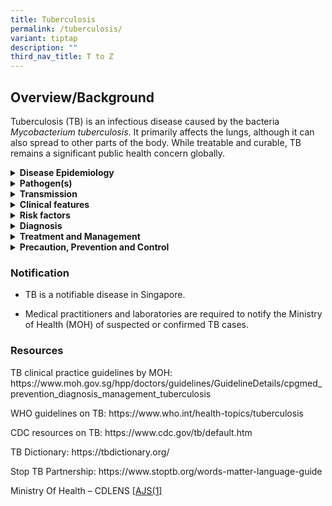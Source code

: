 ```yaml
---
title: Tuberculosis
permalink: /tuberculosis/
variant: tiptap
description: ""
third_nav_title: T to Z
---
```

<h2>Overview/Background</h2>
<p>Tuberculosis (TB) is an infectious disease caused by the bacteria <em>Mycobacterium tuberculosis</em>.
It primarily affects the lungs, although it can also spread to other parts
of the body. While treatable and curable, TB remains a significant public
health concern globally.</p>
<p></p>
<div data-type="detailGroup" class="isomer-accordion isomer-accordion-white">
<details class="isomer-details">
<summary><strong>Disease Epidemiology</strong>
</summary>
<div data-type="detailsContent" class="isomer-details-content">
<p><strong>Global</strong>
</p>
<ul data-tight="true" class="tight">
<li>
<p>TB is the second leading infectious killer worldwide, after COVID-19,
according to the World Health Organization (WHO).</p>
</li>
<li>
<p>In 2022, an estimated 10.6 million people fell ill with TB, with 1.3 million
deaths.</p>
</li>
<li>
<p>About a quarter of the global population is estimated to have been &nbsp;infected
with TB bacteria (also known as latent TB infection), though not everyone
develops the active TB disease.</p>
</li>
</ul>
<p></p>
<p><strong>Local</strong>
</p>
<ul data-tight="true" class="tight">
<li>
<p>In 2023, there were 1,201 new cases of active TB disease among Singapore
residents. This is lower than the 1,251 cases in 2022. The incidence rate
was 28.9 cases per 100,000 population in 2023, compared to 30.4 cases per
100,000 in 2022.</p>
</li>
<li>
<p>TB is endemic in Singapore, and latent TB infection is not uncommon in
our population.</p>
</li>
</ul>
<p></p>
</div>
</details>
<details class="isomer-details">
<summary><strong>Pathogen(s)</strong>
</summary>
<div data-type="detailsContent" class="isomer-details-content">
<p>Mycobacterium tuberculosis</p>
</div>
</details>
<details class="isomer-details">
<summary><strong>Transmission</strong>
</summary>
<div data-type="detailsContent" class="isomer-details-content">
<p>TB is an air-borne disease and is transmitted through close and prolonged
exposure to an infectious individual with untreated, active pulmonary (lung)
TB disease. Not all individuals who are exposed to an infectious individual
will get TB.</p>
<p></p>
<p><strong>Incubation period</strong>: 2 - 8 weeks, but can be much longer
(years)</p>
<p><strong>Infectious period: </strong> Individuals with active TB disease
are infectious until they have completed effective treatment.</p>
</div>
</details>
<details class="isomer-details">
<summary><strong>Clinical features</strong>
</summary>
<div data-type="detailsContent" class="isomer-details-content">
<p><strong>Symptoms</strong>
</p>
<ul data-tight="true" class="tight">
<li>
<p>Persistent cough (lasting more than 3 weeks)</p>
</li>
<li>
<p>Fever</p>
</li>
<li>
<p>Night sweats</p>
</li>
<li>
<p>Weight loss</p>
</li>
<li>
<p>Fatigue</p>
</li>
<li>
<p>Loss of appetite</p>
</li>
<li>
<p>Chest pain</p>
</li>
</ul>
<p>&nbsp;</p>
<p><strong>Sequelae</strong>
</p>
<ul data-tight="true" class="tight">
<li>
<p>Untreated TB can lead to severe lung damage, disability, and death.</p>
</li>
<li>
<p>It can also spread to other parts of the body, causing serious complications</p>
</li>
</ul>
</div>
</details>
<details class="isomer-details">
<summary><strong>Risk factors</strong>
</summary>
<div data-type="detailsContent" class="isomer-details-content">
<p>Risk factors include:</p>
<ul data-tight="true" class="tight">
<li>
<p>Individuals with weakened immune systems, such as those with HIV/AIDS,
diabetes, or malnutrition, are at higher risk of developing active TB disease.</p>
</li>
<li>
<p>Close contact with someone with TB</p>
</li>
<li>
<p>Living in crowded or poorly ventilated conditions</p>
</li>
<li>
<p>Substance abuse (including smoking)</p>
</li>
<li>
<p>Certain medical conditions</p>
</li>
<li>
<p>Extremes of age (children and the elderly are more vulnerable)</p>
</li>
</ul>
</div>
</details>
<details class="isomer-details">
<summary><strong>Diagnosis</strong>
</summary>
<div data-type="detailsContent" class="isomer-details-content">
<p>Diagnosis of active TB disease involves various methods, including:</p>
<ul data-tight="true" class="tight">
<li>
<p>Chest X-ray</p>
</li>
<li>
<p>Sputum culture and microscopy</p>
</li>
<li>
<p>Molecular tests (e.g., GeneXpert)</p>
</li>
</ul>
<p><strong>&nbsp;</strong>
</p>
<p>Diagnosis of latent TB infection may require an interferon-gamma release
assay (IGRA) test or a tuberculin skin test (TST).</p>
</div>
</details>
<details class="isomer-details">
<summary><strong>Treatment and Management</strong>
</summary>
<div data-type="detailsContent" class="isomer-details-content">
<ul data-tight="true" class="tight">
<li>
<p>TB is treated with a combination of antibiotics for several months.</p>
</li>
<li>
<p>It is crucial to complete the full course of treatment to prevent drug
resistance and ensure cure.</p>
</li>
<li>
<p>In some cases, hospitalization and isolation measures might be necessary</p>
</li>
</ul>
</div>
</details>
<details class="isomer-details">
<summary><strong>Precaution, Prevention and Control</strong>
</summary>
<div data-type="detailsContent" class="isomer-details-content">
<p><strong>General advice</strong>
</p>
<ul data-tight="true" class="tight">
<li>
<p>Maintain good ventilation in living spaces.</p>
</li>
<li>
<p>Practice good cough etiquette (cover your cough or sneeze with a tissue).</p>
</li>
<li>
<p>Wash your hands frequently with soap and water.</p>
</li>
</ul>
<p>&nbsp;</p>
<p><strong>Advice for high-risk groups</strong>
</p>
<ul data-tight="true" class="tight">
<li>
<p>Individuals identified as having latent TB infection (LTBI) may be offered
preventive treatment to reduce their risk of developing active TB disease.</p>
</li>
<li>
<p>People at high risk for TB exposure should be vigilant about symptoms
and seek prompt medical evaluation if any concerns arise.</p>
</li>
</ul>
</div>
</details>
</div>
<p></p>
<h3>Notification</h3>
<ul data-tight="true" class="tight">
<li>
<p>TB is a notifiable disease in Singapore.</p>
</li>
<li>
<p>Medical practitioners and laboratories are required to notify the Ministry
of Health (MOH) of suspected or confirmed TB cases.</p>
</li>
</ul>
<h3>Resources</h3>
<p>TB clinical practice guidelines by MOH: <a rel="noopener noreferrer nofollow" target="_blank">https://www.moh.gov.sg/hpp/doctors/guidelines/GuidelineDetails/cpgmed_prevention_diagnosis_management_tuberculosis</a>
</p>
<p>WHO guidelines on TB: <a rel="noopener noreferrer nofollow" target="_blank">https://www.who.int/health-topics/tuberculosis</a>
</p>
<p>CDC resources on TB: <a rel="noopener noreferrer nofollow" target="_blank">https://www.cdc.gov/tb/default.htm</a> &nbsp;</p>
<p>TB Dictionary: <a rel="noopener noreferrer nofollow" target="_blank">https://tbdictionary.org/</a>
</p>
<p>Stop TB Partnership: <a rel="noopener noreferrer nofollow" target="_blank">https://www.stoptb.org/words-matter-language-guide</a>
</p>
<p><a rel="noopener noreferrer nofollow" target="_blank">Ministry Of Health – CDLENS</a>
<a href="#_msocom_1" class="msocomanchor" rel="noopener noreferrer nofollow" target="_blank">[AJS(1]</a>&nbsp;</p>
<p></p>